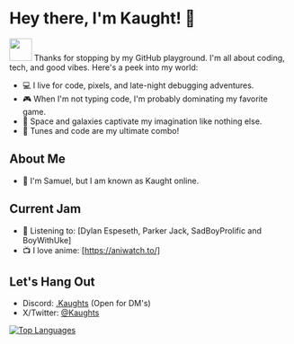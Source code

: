 # Hey there, I'm Kaught! 👋
<img src="[https://media.giphy.com/media/vFKqnCdLPNOKc/giphy.gif](https://cdn.discordapp.com/attachments/1136400810411040874/1144352542306877550/mami-mami-nanami.gif)" width="40" height="40" />
Thanks for stopping by my GitHub playground. I'm all about coding, tech, and good vibes. Here's a peek into my world:

- 💻 I live for code, pixels, and late-night debugging adventures.
- 🎮 When I'm not typing code, I'm probably dominating my favorite game.
- 🌌 Space and galaxies captivate my imagination like nothing else.
- 🎵 Tunes and code are my ultimate combo!

## About Me

- 👦 I'm Samuel, but I am known as Kaught online.

## Current Jam

- 🎵 Listening to: [Dylan Espeseth, Parker Jack, SadBoyProlific and BoyWithUke]
- 📺 I love anime: [https://aniwatch.to/]

## Let's Hang Out

- Discord: [.Kaughts](discord.gg/Z5WpaU4K) (Open for DM's)
- X/Twitter: [@Kaughts]([link](x.com/Kaughts))

 <a href="https://github.com/" align="left"><img src="https://github-readme-stats.vercel.app/api/top-langs/?username=Kaughts&langs_count=10&title_color=0891b2&text_color=ffffff&icon_color=0891b2&bg_color=1c1917&hide_border=true&locale=en&custom_title=Top%20%Languages" alt="Top Languages" /></a>
